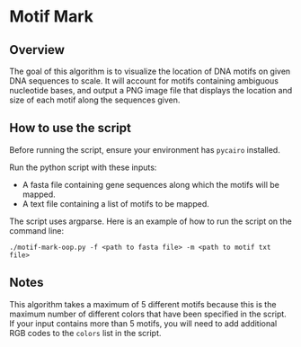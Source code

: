 # Motif Mark

## Overview
The goal of this algorithm is to visualize the location of DNA motifs on given DNA sequences to scale. It will account for motifs containing ambiguous nucleotide bases, and output a PNG image file that displays the location and size of each motif along the sequences given. 

## How to use the script
Before running the script, ensure your environment has ```pycairo``` installed. 

Run the python script with these inputs: 
* A fasta file containing gene sequences along which the motifs will be mapped. 
* A text file containing a list of motifs to be mapped.

The script uses argparse. Here is an example of how to run the script on the command line:

```./motif-mark-oop.py -f <path to fasta file> -m <path to motif txt file>```

## Notes
This algorithm takes a maximum of 5 different motifs because this is the maximum number of different colors that have been specified in the script. If your input contains more than 5 motifs, you will need to add additional RGB codes to the ```colors``` list in the script.  
